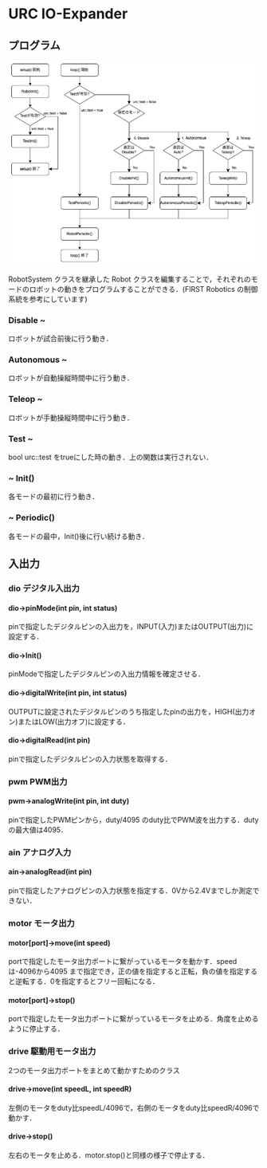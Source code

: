 # URC IO-Expander

## プログラム

![プログラムの動き](img/URC_Program.png)

RobotSystem クラスを継承した Robot クラスを編集することで，それぞれのモードのロボットの動きをプログラムすることができる．(FIRST Robotics の制御系統を参考にしています)

### Disable ~

ロボットが試合前後に行う動き．

### Autonomous ~

ロボットが自動操縦時間中に行う動き．

### Teleop ~

ロボットが手動操縦時間中に行う動き．

### Test ~

bool urc::test をtrueにした時の動き．上の関数は実行されない．

### ~ Init()

各モードの最初に行う動き．

### ~ Periodic()

各モードの最中，Init()後に行い続ける動き．

## 入出力

### dio デジタル入出力

#### dio->pinMode(int pin, int status)

pinで指定したデジタルピンの入出力を，INPUT(入力)またはOUTPUT(出力)に設定する．

#### dio->Init()

pinModeで指定したデジタルピンの入出力情報を確定させる．

#### dio->digitalWrite(int pin, int status)

OUTPUTに設定されたデジタルピンのうち指定したpinの出力を，HIGH(出力オン)またはLOW(出力オフ)に設定する．

#### dio->digitalRead(int pin)

pinで指定したデジタルピンの入力状態を取得する．

### pwm PWM出力

#### pwm->analogWrite(int pin, int duty)

pinで指定したPWMピンから，duty/4095 のduty比でPWM波を出力する．dutyの最大値は4095．

### ain アナログ入力

#### ain->analogRead(int pin)

pinで指定したアナログピンの入力状態を指定する．0Vから2.4Vまでしか測定できない．

### motor モータ出力

#### motor[port]->move(int speed)

portで指定したモータ出力ポートに繋がっているモータを動かす．speedは-4096から4095 まで指定でき，正の値を指定すると正転，負の値を指定すると逆転する．0を指定するとフリー回転になる．

#### motor[port]->stop()

portで指定したモータ出力ポートに繋がっているモータを止める．角度を止めるように停止する．

### drive 駆動用モータ出力

2つのモータ出力ポートをまとめて動かすためのクラス

#### drive->move(int speedL, int speedR)

左側のモータをduty比speedL/4096で，右側のモータをduty比speedR/4096で動かす．

#### drive->stop()

左右のモータを止める．motor.stop()と同様の様子で停止する．

